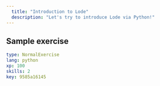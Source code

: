 ```yaml
---
  title: "Introduction to Lode"
  description: "Let's try to introduce Lode via Python!"
---
```


## Sample exercise

```yaml
type: NormalExercise 
lang: python
xp: 100 
skills: 2
key: 9585a16145   
```





